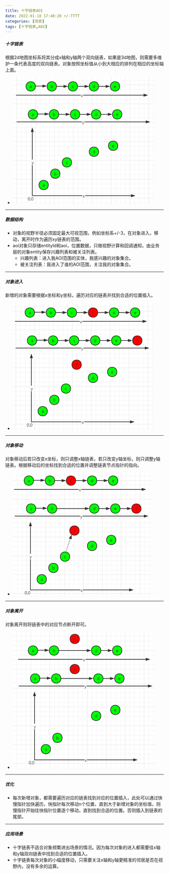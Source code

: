 ```yaml
---
title: 十字链表AOI
date: 2022-01-18 17:40:20 +/-TTTT
categories: [场景]
tags: [十字链表,AOI]
---
```


##### 十字链表
根据2d地图坐标系将其分成x轴和y轴两个双向链表，如果是3d地图，则需要多维护一条代表高度的双向链表。对象按照坐标值从小到大相应的排列在相应的坐标轴上面。
 * ![crosslist.png](https://github.com/HahahaVal/HahahaVal.github.io/blob/main/_posts/src/%E5%8D%81%E5%AD%97%E9%93%BE%E8%A1%A8/crosslist.png?raw=true)

* * *

##### 数据结构
 * 对象的视野半径必须固定最大可视范围，例如坐标系+/-3，在对象进入，移动，离开时作为遍历xy链表的范围。
 * aoi对象只存储entityId和aoi，位置数据，只做视野计算和回调通知，由业务层的对象entity保存兴趣列表和被关注列表。
   * 兴趣列表：进入我AOI范围的实体，我感兴趣的对象集合。
   * 被关注列表：我进入了谁的AOI范围，关注我的对象集合。

* * *

##### 对象进入
新增的对象需要根据x坐标和y坐标，遍历对应的链表并找到合适的位置插入。
 * ![enter.png](https://github.com/HahahaVal/HahahaVal.github.io/blob/main/_posts/src/%E5%8D%81%E5%AD%97%E9%93%BE%E8%A1%A8/enter.png?raw=true)

* * *

##### 对象移动
对象移动后若只改变x坐标，则只调整x轴链表，若只改变y轴坐标，则只调整y轴链表。根据移动后的坐标找到合适的位置并调整链表节点指针的指向。
 * ![move.png](https://github.com/HahahaVal/HahahaVal.github.io/blob/main/_posts/src/%E5%8D%81%E5%AD%97%E9%93%BE%E8%A1%A8/move.png?raw=true)

* * *

##### 对象离开
对象离开则将链表中的对应节点断开即可。
 * ![leave.png](https://github.com/HahahaVal/HahahaVal.github.io/blob/main/_posts/src/%E5%8D%81%E5%AD%97%E9%93%BE%E8%A1%A8/leave.png?raw=true)

* * *

##### 优化
 * 每次新增对象，都需要遍历对应的链表找到对应的位置插入，此处可以通过快慢指针加快遍历，快指针每次移动n个位置，直到大于新增对象的坐标值，则慢指针开始往快指针位置逐个移动，直到找到合适的位置。否则插入到链表的尾部。
 
* * *

##### 应用场景
 * 十字链表不适合对象频繁进出场景的情况。因为每次对象的进入都需要往x轴和y轴双向链表中找到合适的位置插入。
 * 十字链表每次对象的小幅度移动，只需要关注x轴和y轴更精准的邻居是否在视野内，没有多余的运算。